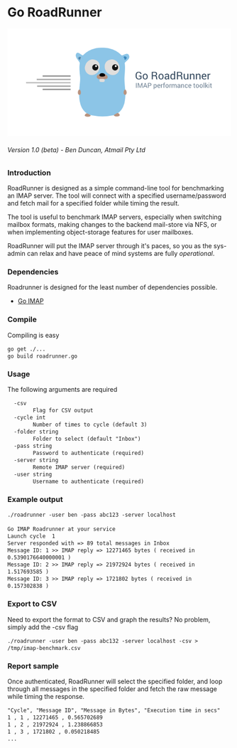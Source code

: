 # Go RoadRunner

![Roadrunner Screenshot](./go-roadrunner.png)

###### Version 1.0 (beta) - Ben Duncan, Atmail Pty Ltd

### Introduction

RoadRunner is designed as a simple command-line tool for benchmarking an IMAP server. The tool will connect with a specified username/password and fetch mail for a specified folder while timing the result.

The tool is useful to benchmark IMAP servers, especially when switching mailbox formats, making changes to the backend mail-store via NFS, or when implementing object-storage features for user mailboxes.

RoadRunner will put the IMAP server through it's paces, so you as the sys-admin can relax and have peace of mind systems are fully *operational*.

### Dependencies

Roadrunner is designed for the least number of dependencies possible.

* [Go IMAP](https://github.com/mxk/go-imap/)  

### Compile

Compiling is easy

```
go get ./...
go build roadrunner.go
```

### Usage

The following arguments are required

```
  -csv
    	Flag for CSV output
  -cycle int
    	Number of times to cycle (default 3)
  -folder string
    	Folder to select (default "Inbox")
  -pass string
    	Password to authenticate (required)
  -server string
    	Remote IMAP server (required)
  -user string
    	Username to authenticate (required)
```

### Example output


```
./roadrunner -user ben -pass abc123 -server localhost

Go IMAP Roadrunner at your service
Launch cycle  1
Server responded with => 89 total messages in Inbox
Message ID: 1 >> IMAP reply => 12271465 bytes ( received in  0.5390176640000001 )
Message ID: 2 >> IMAP reply => 21972924 bytes ( received in  1.517693585 )
Message ID: 3 >> IMAP reply => 1721802 bytes ( received in  0.157302838 )

```

### Export to CSV

Need to export the format to CSV and graph the results? No problem, simply add the -csv flag

```
./roadrunner -user ben -pass abc132 -server localhost -csv > /tmp/imap-benchmark.csv

```

### Report sample

Once authenticated, RoadRunner will select the specified folder, and loop through all messages in the specified folder and fetch the raw message while timing the response.

```
"Cycle", "Message ID", "Message in Bytes", "Execution time in secs"
1 , 1 , 12271465 , 0.565702689
1 , 2 , 21972924 , 1.238866853
1 , 3 , 1721802 , 0.050218485
...
```

